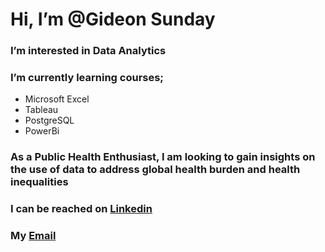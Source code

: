 # Hi, I’m @Gideon Sunday
### I’m interested in Data Analytics
### I’m currently learning courses;
+ Microsoft Excel
+ Tableau
+ PostgreSQL
+ PowerBi
### As a Public Health Enthusiast, I am looking to gain insights on the use of data to address global health burden and health inequalities
### I can be reached on [Linkedin](www.linkedin.com/in/gideon-sunday-a8686a312)
### My [Email](sundaygidibuoy@gmail.com)
